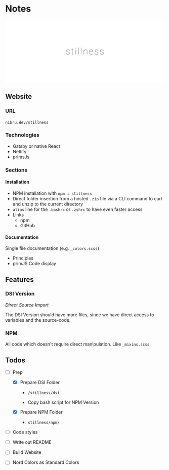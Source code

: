 # Notes

![](assets/img/banner.png)

## Website

### URL

`nibru.dev/stillness`

### Technologies

- Gatsby or native React
- Netlify
- primsJs

### Sections

#### Installation

- NPM installation with `npm i stillness`
- Direct folder insertion from a hosted `.zip` file via a CLI command to curl and unzip to the current directory
- `alias` line for the `.bashrc` or `.zshrc` to have even faster access
- Links
  - npm
  - GitHub

#### Documentation

Single file documentation (e.g. `_colors.scss`)

- Principles
- primJS Code display

## Features

### DSI Version

_Direct Source Import_

The DSI Version should have more files, since we have direct access to variables and the source-code.

### NPM

All code which doesn't require direct manipulation. Like `_mixins.scss`

## Todos

- [ ] Prep
  - [x] Prepare DSI Folder

     - `/stillness/dsi`

     - Copy bash script for NPM Version

  - [x] Prepare NPM Folder
    - `stillness/npm/`

- [ ] Code styles

- [ ] Write out README

- [ ] Build Website

- [ ] Nord Colors as Standard Colors
